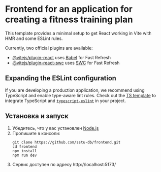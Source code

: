 # Frontend for an application for creating a fitness training plan

This template provides a minimal setup to get React working in Vite with HMR and some ESLint rules.

Currently, two official plugins are available:

- [@vitejs/plugin-react](https://github.com/vitejs/vite-plugin-react/blob/main/packages/plugin-react/README.md) uses [Babel](https://babeljs.io/) for Fast Refresh
- [@vitejs/plugin-react-swc](https://github.com/vitejs/vite-plugin-react-swc) uses [SWC](https://swc.rs/) for Fast Refresh

## Expanding the ESLint configuration

If you are developing a production application, we recommend using TypeScript and enable type-aware lint rules. Check out the [TS template](https://github.com/vitejs/vite/tree/main/packages/create-vite/template-react-ts) to integrate TypeScript and [`typescript-eslint`](https://typescript-eslint.io) in your project.

## Установка и запуск

1. Убедитесь, что у вас установлен [Node.js](https://nodejs.org/)
2. Пропишите в консоли:
    ```shell
    git clone https://github.com/sstu-db/frontend.git
    cd frontend
    npm install
    npm run dev
    ```
3. Сервис доступен по адресу http://localhost:5173/
